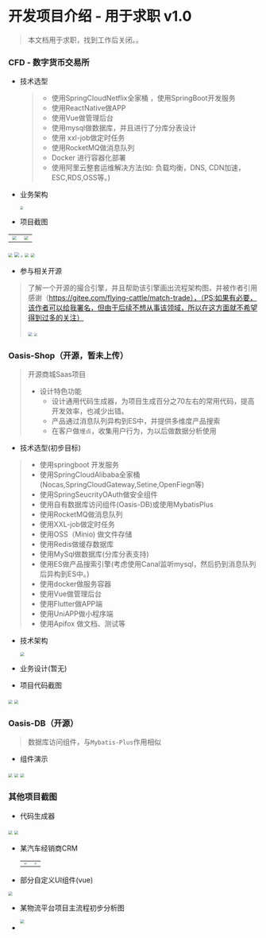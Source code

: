 # 开发项目介绍 - 用于求职 v1.0

> 本文档用于求职，找到工作后关闭。。

### CFD - 数字货币交易所

+ 技术选型

  > + 使用SpringCloudNetflix全家桶 ，使用SpringBoot开发服务
  > + 使用ReactNative做APP
  > + 使用Vue做管理后台
  > + 使用mysql做数据库，并且进行了分库分表设计
  > + 使用 xxl-job做定时任务
  > + 使用RocketMQ做消息队列
  > + Docker 进行容器化部署
  > + 使用阿里云整套运维解决方法(如: 负载均衡，DNS, CDN加速，ESC,RDS,OSS等。)

+ 业务架构

  <img src="./Image/cfd-java整体架构图.png" style="zoom:40%;" />

+ 项目截图

<table><tr><td><img src="Image/cfd_db_1.png" style="zoom:50%;" /></td><td><img src="Image/cfd_db_2.png" style="zoom:50%;" /></td></tr></table>

<img src="Image/cfd 代码简图.png" style="zoom:50%;" />

<img src="Image/WX20220809-183429@2x.png" style="zoom:60%;" />

<img src="Image/1660041304601.jpg" style="zoom:25%;" />

<img src="Image/1660041190558.jpg" style="zoom:50%;" />

<img src="Image/WX20220809-183526@2x.png" style="zoom:50%;" />

+ 参与相关开源

> 了解一个开源的撮合引擎，并且帮助该引擎画出流程架构图，并被作者引用感谢（https://gitee.com/flying-cattle/match-trade），（PS:如果有必要，该作者可以给我署名，但由于后续不想从事该领域，所以在这方面就不希望得到过多的关注）
>
> <img src="Image/WX20220811-103959@2x.png" style="zoom:50%;" />
>
> <img src="Image/撮合代码解读.png" style="zoom:40%;" />

### Oasis-Shop（开源，暂未上传）

> 开源商城Saas项目
>
> + 设计特色功能
>   + 设计通用代码生成器，为项目生成百分之70左右的常用代码，提高开发效率，也减少出错。
>   + 产品通过消息队列异构到ES中，并提供多维度产品搜索
>   + 在客户做`埋点`，收集用户行为，为以后做数据分析使用

+ 技术选型(初步目标)

> + 使用springboot 开发服务
> + 使用SpringCloudAlibaba全家桶(Nocas,SpringCloudGateway,Setine,OpenFiegn等)
> + 使用SpringSeucrityOAuth做安全组件
> + 使用自有数据库访问组件(Oasis-DB)或使用MybatisPlus
> + 使用RocketMQ做消息队列
> + 使用XXL-job做定时任务
> + 使用OSS（Minio) 做文件存储
> + 使用Redis做缓存数据库
> + 使用MySql做数据库(分库分表支持)
> + 使用ES做产品搜索引擎(考虑使用Canal监听mysql，然后扔到消息队列后异构到ES中。)
> + 使用docker做服务容器
> + 使用Vue做管理后台
> + 使用Flutter做APP端
> + 使用UniAPP做小程序端
> + 使用Apifox 做文档、测试等

+ 技术架构

  <img src="image/SpringCloudAlibaba运维架构图.png" style="zoom:50%;" />

+ 业务设计(暂无)

+ 项目代码截图

<img src="Image/管理后台代码.png" style="zoom:50%;" />

<img src="Image/单服务结构.png" style="zoom:50%;" />

### Oasis-DB（开源）

> 数据库访问组件，与`Mybatis-Plus`作用相似

+ 组件演示

<img src="./Image/db_1.png" style="zoom:50%;" />

<img src="Image/db_2.png" style="zoom:50%;" />

<img src="Image/db_3.png" style="zoom:50%;" />

### 其他项目截图

+ 代码生成器

<img src="Image/WX20220801-144310@2x.png" style="zoom:50%;" />

<img src="Image/1659336196402.jpg" style="zoom:50%;" />

+ 某汽车经销商CRM

  <table>
    <tr>
    	<td><img src="Image/WX20220808-194422@2x.png" style="zoom:30%;" /></td>
      <td><img src="Image/WX20220808-194527@2x.png" style="zoom:30%;" /></td>
    </tr>
  </table>
  
  
+ 部分自定义UI组件(vue)

<img src="Image/SQL条件选择器.png" style="zoom:50%;" />

+ 某物流平台项目主流程初步分析图

  <img src="Image/61660189549_.pic.jpg" style="zoom:50%;" />

+ 

  

  

  

  

  

  
